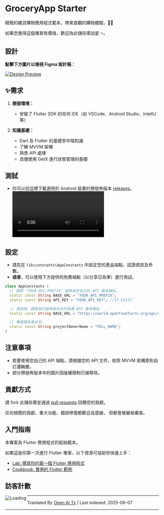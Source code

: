 # GroceryApp Starter

精簡的雜貨購物應用程式範本，帶來直觀的購物體驗。🛒✨

如果您覺得這個專案有價值，歡迎為此儲存庫加星 ⭐。

## 設計

**點擊下方圖片以檢視 Figma 設計稿：**

[![Design Preview](https://github.com/ramiomarouayache/Flutter-GroceryApp/blob/main/screenshots/Cover.jpg)](https://www.figma.com/embed?embed_host=oembed&amp;url=https://www.figma.com/file/eyeYwe0hoEch31j6d3EXyE/GroceryApp-Starter-(Community)?type=design&amp;node-id=3-2&amp;mode=design&amp;t=LwLW2onM0GKLuFdU-0)



## ✨需求

1. **開發環境：**
   - 安裝了 Flutter SDK 的任何 IDE（如 VSCode、Android Studio、IntelliJ 等）

2. **知識基礎：**
   - Dart 及 Flutter 的基礎至中階知識
   - 了解 MVVM 架構
   - 熟悉 API 處理
   - 具備使用 GetX 進行狀態管理的基礎

## 測試
* 你可以從這裡下載適用於 Android 裝置的預發佈版本 [releases](https://github.com/ramiomarouayache/Flutter-GroceryApp/releases/tag/v0.3.1)。
<video src="https://github.com/ramiomarouayache/Flutter-GroceryApp/assets/98425058/5ae355c9-39e0-478e-9b3e-870953b566ca"></video>

  
## 設定
* 請先在 `lib\constants\AppConstants` 中設定您的產品端點、認證資訊及參數。
* **或者**，可以使用下方提供的免費端點（以分享日為準）進行測試。

```dart
class AppConstants {
  // 請將 "YOUR_API_PREFIX" 替換為您自己的 API 基本網址。
  static const String BASE_URL = "YOUR_API_PREFIX";
  static const String API_KEY = "YOUR_API_KEY"; //IF_EXIST

  // 測試時，請使用已發佈版本中的免費 API 基本網址
  static const String BASE_URL = "https://world.openfoodfacts.org/api/v2";

  // 專案擁有者全名。
  static const String projectOwnerName = "FULL_NAME";
}
```

## 注意事項
* 若要使用您自己的 API 端點，請根據您的 API 文件，依照 MVVM 架構原則自訂邏輯層。
* 部分預發佈版本中的圖片因版權限制已被移除。

## 貢獻方式

請 fork 此儲存庫並通過
[pull requests](https://github.com/ramiomarouayache/Flutter-GroceryApp/pulls) 回饋您的貢獻。

任何規模的貢獻、重大功能、錯誤修復都歡迎且感謝，
但都會被嚴格審查。

## 入門指南
本專案為 Flutter 應用程式的起始範本。

如果這是你第一次進行 Flutter 專案，以下資源可協助你快速上手：

- [Lab: 撰寫你的第一個 Flutter 應用程式](https://flutter.io/docs/get-started/codelab)
- [Cookbook: 實用的 Flutter 範例](https://flutter.io/docs/cookbook)

## 訪客計數

<img align="left" src = "https://profile-counter.glitch.me/GroceryApp/count.svg" alt ="Loading">

---

Tranlated By [Open Ai Tx](https://github.com/OpenAiTx/OpenAiTx) | Last indexed: 2025-06-07

---
